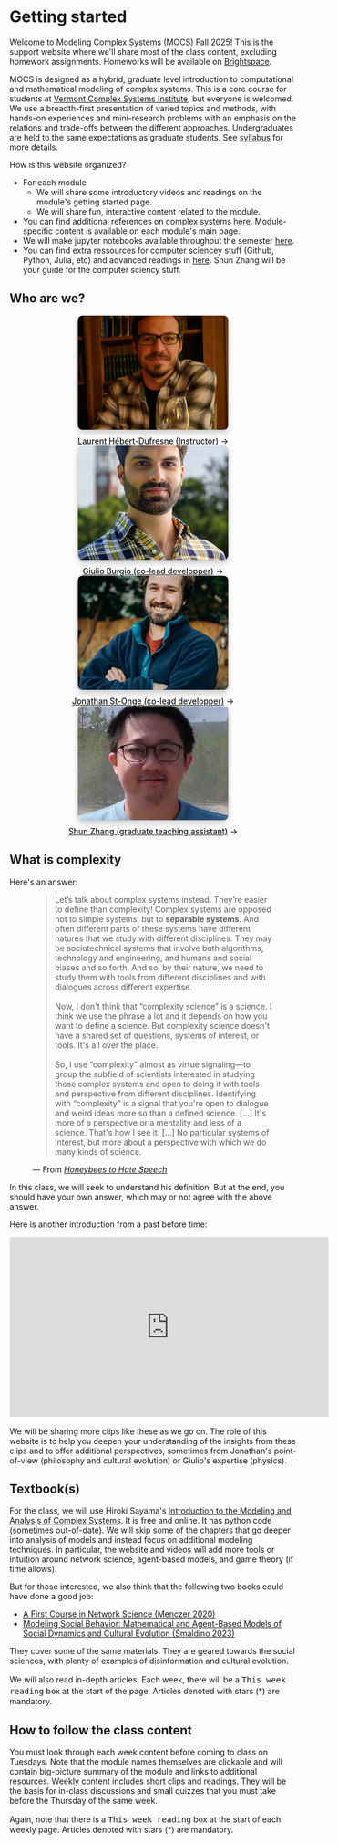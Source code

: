 # Getting started

Welcome to Modeling Complex Systems (MOCS) Fall 2025! This is the support website where we'll share most of the class content, excluding homework assignments. Homeworks will be available on [Brightspace](https://brightspace.uvm.edu/d2l/login).

MOCS is designed as a hybrid, graduate level introduction to computational and mathematical modeling of complex systems. This is a core course for students at [Vermont Complex Systems Institute](https://vermontcomplexsystems.org/), but everyone is welcomed. We use a breadth-first presentation of varied topics and methods, with hands-on experiences and mini-research problems with an emphasis on the relations and trade-offs between the different approaches. Undergraduates are held to the same expectations as graduate students. See [syllabus](./syllabus) for more details.

How is this website organized?

- For each module
    - We will share some introductory videos and readings on the module's getting started page.
    - We will share fun, interactive content related to the module.
- You can find additional references on complex systems [here](./refs). Module-specific content is available on each module's main page.
- We will make jupyter notebooks available throughout the semester [here](./notebooks).
- You can find extra ressources for computer sciencey stuff (Github, Python, Julia, etc) and advanced readings in [here](./extra-resources). Shun Zhang will be your guide for the computer sciency stuff.

## Who are we?

<div class="gallery grid grid-cols-4" style="grid-auto-rows;">
    <a href="http://laurenthebertdufresne.github.io/" target="_blank">
        <picture>
            <source srcset="./assets/lhd.webp" media="(prefers-color-scheme: dark)">
            <img src="./assets/lhd.webp">
        </picture>
        <div class="small arrow">Laurent Hébert-Dufresne (Instructor)</div>
    </a>
    <a href="https://www.uvm.edu/socks/node/38?rnd=0.8126330183365708#giulioburgio" target="_blank">
        <picture>
            <source srcset="./assets/Giulio.webp" media="(prefers-color-scheme: dark)">
            <img src="./assets/Giulio.webp">
        </picture>
        <div class="small arrow">Giulio Burgio (co-lead developper)</div>
    </a>
    <a href="https://jstonge.vercel.app/" target="_blank">
        <picture>
            <source srcset="./assets/jso.webp" media="(prefers-color-scheme: dark)">
            <img src="./assets/jso.webp">
        </picture>
        <div class="small arrow">Jonathan St-Onge (co-lead developper)</div>
    </a>
    <a href="https://vermontcomplexsystems.org/" target="_blank">
        <picture>
            <source srcset="./assets/Shun.webp" media="(prefers-color-scheme: dark)">
            <img src="./assets/Shun.webp">
        </picture>
        <div class="small arrow">Shun Zhang (graduate teaching assistant)</div>
    </a>
</div>

## What is complexity

Here's an answer:

<figure class="quote">
  <blockquote>
    Let’s talk about complex systems instead. They’re easier to define than complexity! Complex systems are opposed not to simple systems, but to <strong>separable systems</strong>. And often different parts of these systems have different natures that we study with different disciplines. They may be sociotechnical systems that involve both algorithms, technology and engineering, and humans and social biases and so forth. And so, by their nature, we need to study them with tools from different disciplines and with dialogues across different expertise.
    <br><br>
    Now, I don't think that “complexity science” is a science. I think we use the phrase a lot and it depends on how you want to define a science. But complexity science doesn't have a shared set of questions, systems of interest, or tools. It's all over the place.
    <br><br>
    So, I use “complexity” almost as virtue signaling—to group the subfield of scientists interested in studying these complex systems and open to doing it with tools and perspective from different disciplines. Identifying with “complexity” is a signal that you're open to dialogue and weird ideas more so than a defined science. [...] It's more of a perspective or a mentality and less of a science. That's how I see it. [...] No particular systems of interest, but more about a perspective with which we do many kinds of science.
  </blockquote>
  <figcaption>
    &mdash; From <cite><a href="https://www.uvm.edu/news/story/honeybees-hate-speech">Honeybees to Hate Speech</a></cite>  </figcaption>
</figure>

In this class, we will seek to understand his definition. But at the end, you should have your own answer, which may or not agree with the above answer. 

Here is another introduction from a past before time:

<iframe src="https://streaming.uvm.edu/embed/49955/" width="560" height="315" frameborder="0" allowfullscreen></iframe>

We will be sharing more clips like these as we go on. The role of this website is to help you deepen your understanding of the insights from these clips and to offer additional perspectives, sometimes from Jonathan's point-of-view (philosophy and cultural evolution) or Giulio's expertise (physics).

## Textbook(s)

For the class, we will use Hiroki Sayama's [Introduction to the Modeling and Analysis of Complex Systems](https://math.libretexts.org/Bookshelves/Scientific_Computing_Simulations_and_Modeling/Introduction_to_the_Modeling_and_Analysis_of_Complex_Systems_(Sayama)). It is free and online. It has python code (sometimes out-of-date). We will skip some of the chapters that go deeper into analysis of models and instead focus on additional modeling techniques. In particular, the website and videos will add more tools or intuition around network science, agent-based models, and game theory (if time allows).

But for those interested, we also think that the following two books could have done a good job:
    
- [A First Course in Network Science (Menczer 2020)](https://www.cambridge.org/highereducation/books/first-course-in-network-science/EE22722F27519D8BB1443C7225C57BAF#overview)
- [ Modeling Social Behavior: Mathematical and Agent-Based Models of Social Dynamics and Cultural Evolution (Smaldino 2023)](https://press.princeton.edu/books/paperback/9780691224145/modeling-social-behavior?srsltid=AfmBOorePduR0U08FlRogK-f7wGabiko62RAu8iX6knapk_xWLGUw9jE)

They cover some of the same materials. They are geared towards the social sciences, with plenty of examples of disinformation and cultural evolution.

We will also read in-depth articles. Each week, there will be a <big>`This week reading`</big> box at the start of the page. Articles denoted with stars (\*) are mandatory. 

## How to follow the class content

You must look through each week content before coming to class on Tuesdays. Note that the module names themselves are clickable and will contain big-picture summary of the module and links to additional resources. Weekly content includes short clips and readings. They will be the basis for in-class discussions and small quizzes that you must take before the Thursday of the same week. 

Again, note that there is a <big>`This week reading`</big> box at the start of each weekly page. Articles denoted with stars (\*) are mandatory. 


<style>
    

    /* Gallery */

    .gallery {
        max-width: calc(1200px + 2rem);
    }

    .gallery a {
        display: flex;
        flex-direction: column;
        align-items: center;
        gap: 0.5rem;
    }

    .gallery img {
        width: 100%; /* Ensures the image takes up the full width of the container */
        height: 200px; /* Sets a fixed height for all images */
        object-fit: cover; /* Maintains aspect ratio while ensuring the image covers the entire area */
        border-radius: 8px;
        box-shadow: 0 0 0 0.75px rgba(128, 128, 128, 0.2), 0 6px 12px 0 rgba(0, 0, 0, 0.2);
        aspect-ratio: 2500 / 1900; /* Can be removed if you're using fixed dimensions */
    }

    @media (prefers-color-scheme: dark) {
        .gallery img {
            box-shadow: 0 0 0 0.75px rgba(128, 128, 128, 0.2), 0 6px 12px 0 rgba(0, 0, 0, 0.4);
            }
        }
        .gallery a:not(:hover, :focus) {
            color: var(--theme-foreground-muted);
        }

        .gallery a:hover img,
        .gallery a:focus img {
            box-shadow: 0 0 0 0.75px var(--theme-foreground-focus), 0 6px 12px 0 rgba(0, 0, 0, 0.2);
        }

        .gallery figcaption {
            font-size: 12px;
            color: inherit;
        }

        .arrow {
            font-weight: 500;
        }

        .arrow::after {
            content: "→";
            display: inline-block;
            margin-left: 0.25rem;
        }

</style>
